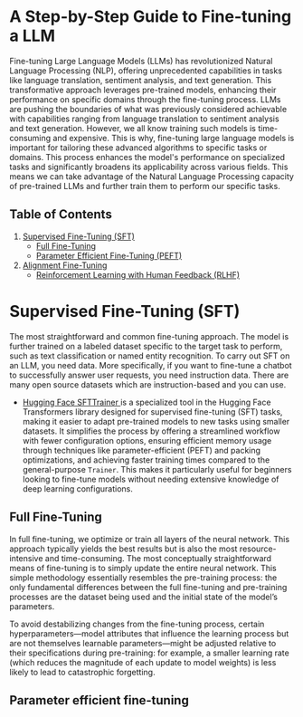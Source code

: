 # A Step-by-Step Guide to Fine-tuning a LLM

Fine-tuning Large Language Models (LLMs) has revolutionized Natural Language Processing (NLP), offering unprecedented capabilities in tasks like language translation, sentiment analysis, and text generation. This transformative approach leverages pre-trained models, enhancing their performance on specific domains through the fine-tuning process.
LLMs are pushing the boundaries of what was previously considered achievable with capabilities ranging from language translation to sentiment analysis and text generation.
However, we all know training such models is time-consuming and expensive. This is why, fine-tuning large language models is important for tailoring these advanced algorithms to specific tasks or domains.
This process enhances the model's performance on specialized tasks and significantly broadens its applicability across various fields. This means we can take advantage of the Natural Language Processing capacity of pre-trained LLMs and further train them to perform our specific tasks.

## Table of Contents
1. [Supervised Fine-Tuning (SFT)](#supervised-fine-tuning-sft)
   - [Full Fine-Tuning](#full-fine-tuning)
   - [Parameter Efficient Fine-Tuning (PEFT)](#parameter-efficient-fine-tuning)
2. [Alignment Fine-Tuning](#alignment-fine-tuning)
   - [Reinforcement Learning with Human Feedback (RLHF)](#reinforcement-learning-with-human-feedback-rlhf)

# Supervised Fine-Tuning (SFT)
The most straightforward and common fine-tuning approach. The model is further trained on a labeled dataset specific to the target task to perform, such as text classification or named entity recognition.
To carry out SFT on an LLM, you need data. More specifically, if you want to fine-tune a chatbot to successfully answer user requests, you need instruction data. There are many open source datasets which are instruction-based and you can use.

- [Hugging Face SFTTrainer ](https://huggingface.co/docs/trl/en/sft_trainer) is a specialized tool in the Hugging Face Transformers library designed for supervised fine-tuning (SFT) tasks, making it easier to adapt pre-trained models to new tasks using smaller datasets. It simplifies the process by offering a streamlined workflow with fewer configuration options, ensuring efficient memory usage through techniques like parameter-efficient (PEFT) and packing optimizations, and achieving faster training times compared to the general-purpose `Trainer`. This makes it particularly useful for beginners looking to fine-tune models without needing extensive knowledge of deep learning configurations.


## Full Fine-Tuning
In full fine-tuning, we optimize or train all layers of the neural network. This approach typically yields the best results but is also the most resource-intensive and time-consuming.
The most conceptually straightforward means of fine-tuning is to simply update the entire neural network. This simple methodology essentially resembles the pre-training process: the only fundamental differences between the full fine-tuning and pre-training processes are the dataset being used and the initial state of the model’s parameters.

To avoid destabilizing changes from the fine-tuning process, certain hyperparameters—model attributes that influence the learning process but are not themselves learnable parameters—might be adjusted relative to their specifications during pre-training: for example, a smaller learning rate (which reduces the magnitude of each update to model weights) is less likely to lead to catastrophic forgetting.

## Parameter efficient fine-tuning


